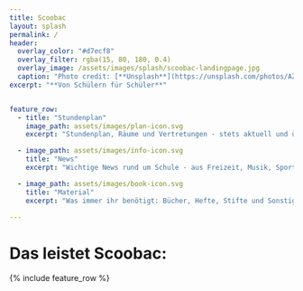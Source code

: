 ```yaml
---
title: Scoobac
layout: splash
permalink: /
header:
  overlay_color: "#d7ecf8"
  overlay_filter: rgba(15, 80, 180, 0.4)
  overlay_image: /assets/images/splash/scoobac-landingpage.jpg
  caption: "Photo credit: [**Unsplash**](https://unsplash.com/photos/AZMmUy2qL6A)"
excerpt: "**Von Schülern für Schüler**"


feature_row:
  - title: "Stundenplan"
    image_path: assets/images/plan-icon.svg
    excerpt: "Stundenplan, Räume und Vertretungen - stets aktuell und übersichtlich."

  - image_path: assets/images/info-icon.svg
    title: "News"
    excerpt: "Wichtige News rund um Schule - aus Freizeit, Musik, Sport, Kultur und allem, was euch interessiert."

  - image_path: assets/images/book-icon.svg
    title: "Material"
    excerpt: "Was immer ihr benötigt: Bücher, Hefte, Stifte und Sonstiges."

---
```

# Das leistet Scoobac:


{% include feature_row %}
